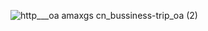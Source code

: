 ![http___oa amaxgs cn_bussiness-trip_oa (2)](https://github.com/auenger/blog/assets/11987116/3df548ba-2a36-4877-a2e0-baed37e2dcd2)
